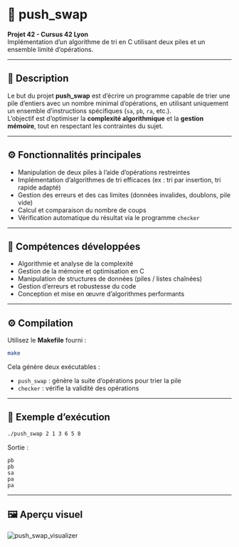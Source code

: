 # 🧩 push_swap

**Projet 42 - Cursus 42 Lyon**  
Implémentation d’un algorithme de tri en C utilisant deux piles et un ensemble limité d’opérations.

---

## 🧠 Description

Le but du projet **push_swap** est d’écrire un programme capable de trier une pile d’entiers avec un nombre minimal d’opérations, en utilisant uniquement un ensemble d’instructions spécifiques (`sa`, `pb`, `ra`, etc.).  
L’objectif est d’optimiser la **complexité algorithmique** et la **gestion mémoire**, tout en respectant les contraintes du sujet.

---

## ⚙️ Fonctionnalités principales

- Manipulation de deux piles à l’aide d’opérations restreintes  
- Implémentation d’algorithmes de tri efficaces (ex : tri par insertion, tri rapide adapté)  
- Gestion des erreurs et des cas limites (données invalides, doublons, pile vide)  
- Calcul et comparaison du nombre de coups  
- Vérification automatique du résultat via le programme `checker`

---

## 🧠 Compétences développées

- Algorithmie et analyse de la complexité  
- Gestion de la mémoire et optimisation en C  
- Manipulation de structures de données (piles / listes chaînées)  
- Gestion d’erreurs et robustesse du code  
- Conception et mise en œuvre d’algorithmes performants  

---

## ⚙️ Compilation

Utilisez le **Makefile** fourni :
```bash
make
```

Cela génère deux exécutables :
- `push_swap` : génère la suite d’opérations pour trier la pile  
- `checker` : vérifie la validité des opérations

---

## 🚀 Exemple d’exécution

```bash
./push_swap 2 1 3 6 5 8
```

Sortie :
```
pb
pb
sa
pa
pa
```

---

## 🖼️ Aperçu visuel

![push_swap_visualizer](https://user-images.githubusercontent.com/your_image_link_here.png)


